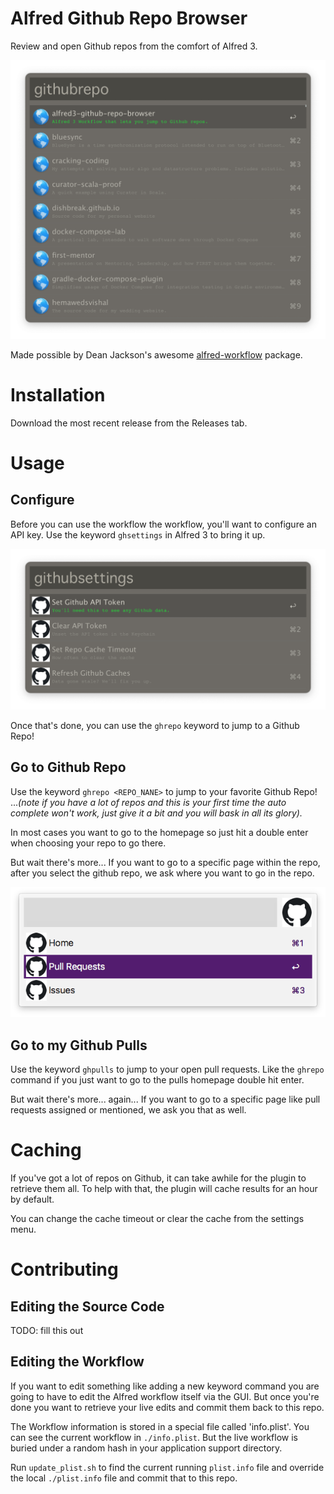 # Alfred Github Repo Browser

Review and open Github repos from the comfort of Alfred 3.

![Sample Repos](/img/launcher.png)

Made possible by Dean Jackson's awesome [alfred-workflow](https://github.com/deanishe/alfred-workflow/) package.

# Installation

Download the most recent release from the Releases tab.

# Usage

## Configure
Before you can use the workflow the workflow, you'll want to configure an API key. Use the keyword `ghsettings` in Alfred 3 to bring it up.

![Github Settings](/img/settings.png)

Once that's done, you can use the `ghrepo` keyword to jump to a Github Repo!

## Go to Github Repo
Use the keyword `ghrepo <REPO_NANE>` to jump to your favorite Github Repo!
..._(note if you have a lot of repos and this is your first time the auto complete won't work, just give it a bit and you will bask in all its glory)._

In most cases you want to go to the homepage so just hit a double enter when choosing your repo to go there.

But wait there's more... If you want to go to a specific page within the repo, after you select the github repo, we ask where you want to go in the repo.

![Github Repo Pages](/img/repo_pages.png)


## Go to my Github Pulls
Use the keyword `ghpulls` to jump to your open pull requests. Like the `ghrepo` command if you just want to go to the pulls homepage double hit enter.

But wait there's more... again... If you want to go to a specific page like pull requests assigned or mentioned, we ask you that as well.

# Caching

If you've got a lot of repos on Github, it can take awhile for the plugin to retrieve them all. To help with that, the plugin will cache results for an hour by default.

You can change the cache timeout or clear the cache from the settings menu.

# Contributing
## Editing the Source Code
TODO: fill this out

## Editing the Workflow
If you want to edit something like adding a new keyword command you are going to have to edit the Alfred workflow itself via the GUI. But once you're done you want to retrieve your live edits and commit them back to this repo.

The Workflow information is stored in a special file called 'info.plist'. You can see the current workflow in `./info.plist`. But the live workflow is buried under a random hash in your application support directory.

Run `update_plist.sh` to find the current running `plist.info` file and override the local `./plist.info` file and commit that to this repo.
